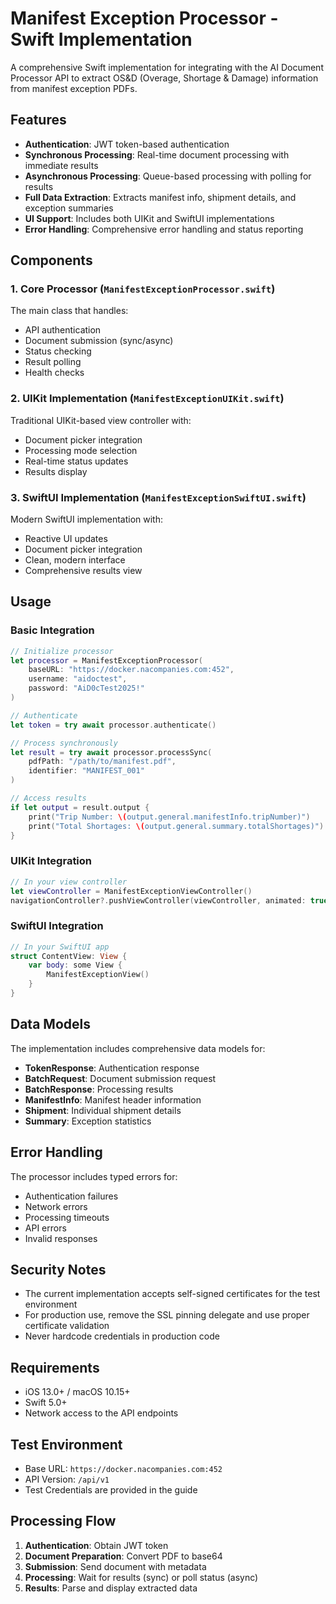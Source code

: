 # Manifest Exception Processor - Swift Implementation

A comprehensive Swift implementation for integrating with the AI Document Processor API to extract OS&D (Overage, Shortage & Damage) information from manifest exception PDFs.

## Features

- **Authentication**: JWT token-based authentication
- **Synchronous Processing**: Real-time document processing with immediate results
- **Asynchronous Processing**: Queue-based processing with polling for results
- **Full Data Extraction**: Extracts manifest info, shipment details, and exception summaries
- **UI Support**: Includes both UIKit and SwiftUI implementations
- **Error Handling**: Comprehensive error handling and status reporting

## Components

### 1. Core Processor (`ManifestExceptionProcessor.swift`)

The main class that handles:
- API authentication
- Document submission (sync/async)
- Status checking
- Result polling
- Health checks

### 2. UIKit Implementation (`ManifestExceptionUIKit.swift`)

Traditional UIKit-based view controller with:
- Document picker integration
- Processing mode selection
- Real-time status updates
- Results display

### 3. SwiftUI Implementation (`ManifestExceptionSwiftUI.swift`)

Modern SwiftUI implementation with:
- Reactive UI updates
- Document picker integration
- Clean, modern interface
- Comprehensive results view

## Usage

### Basic Integration

```swift
// Initialize processor
let processor = ManifestExceptionProcessor(
    baseURL: "https://docker.nacompanies.com:452",
    username: "aidoctest",
    password: "AiD0cTest2025!"
)

// Authenticate
let token = try await processor.authenticate()

// Process synchronously
let result = try await processor.processSync(
    pdfPath: "/path/to/manifest.pdf",
    identifier: "MANIFEST_001"
)

// Access results
if let output = result.output {
    print("Trip Number: \(output.general.manifestInfo.tripNumber)")
    print("Total Shortages: \(output.general.summary.totalShortages)")
}
```

### UIKit Integration

```swift
// In your view controller
let viewController = ManifestExceptionViewController()
navigationController?.pushViewController(viewController, animated: true)
```

### SwiftUI Integration

```swift
// In your SwiftUI app
struct ContentView: View {
    var body: some View {
        ManifestExceptionView()
    }
}
```

## Data Models

The implementation includes comprehensive data models for:

- **TokenResponse**: Authentication response
- **BatchRequest**: Document submission request
- **BatchResponse**: Processing results
- **ManifestInfo**: Manifest header information
- **Shipment**: Individual shipment details
- **Summary**: Exception statistics

## Error Handling

The processor includes typed errors for:
- Authentication failures
- Network errors
- Processing timeouts
- API errors
- Invalid responses

## Security Notes

- The current implementation accepts self-signed certificates for the test environment
- For production use, remove the SSL pinning delegate and use proper certificate validation
- Never hardcode credentials in production code

## Requirements

- iOS 13.0+ / macOS 10.15+
- Swift 5.0+
- Network access to the API endpoints

## Test Environment

- Base URL: `https://docker.nacompanies.com:452`
- API Version: `/api/v1`
- Test Credentials are provided in the guide

## Processing Flow

1. **Authentication**: Obtain JWT token
2. **Document Preparation**: Convert PDF to base64
3. **Submission**: Send document with metadata
4. **Processing**: Wait for results (sync) or poll status (async)
5. **Results**: Parse and display extracted data